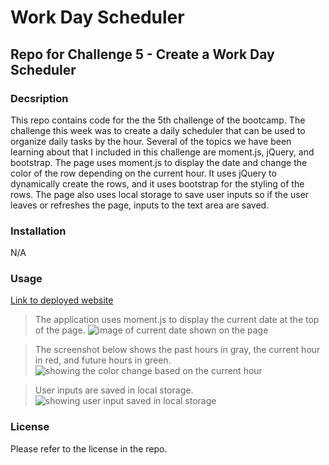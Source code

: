 # Work Day Scheduler
## Repo for Challenge 5 - Create a Work Day Scheduler

### Decsription

This repo contains code for the the 5th challenge of the bootcamp. The challenge this week was to create a daily scheduler that can be used to organize daily tasks by the hour. Several of the topics we have been learning about that I included in this challenge are moment.js, jQuery, and bootstrap. The page uses moment.js to display the date and change the color of the row depending on the current hour. It uses jQuery to dynamically create the rows, and it uses bootstrap for the styling of the rows. The page also uses local storage to save user inputs so if the user leaves or refreshes the page, inputs to the text area are saved.

### Installation

N/A

### Usage

[Link to deployed website](https://mjkonkel.github.io/work-day-scheduler/)

>The application uses moment.js to display the current date at the top of the page.
![image of current date shown on the page](./assets/images/day.jpg)

>The screenshot below shows the past hours in gray, the current hour in red, and future hours in green.
![showing the color change based on the current hour](./assets/images/hours.jpg)

>User inputs are saved in local storage.
![showing user input saved in local storage](./assets/images/dentist.jpg)

### License

Please refer to the license in the repo.
